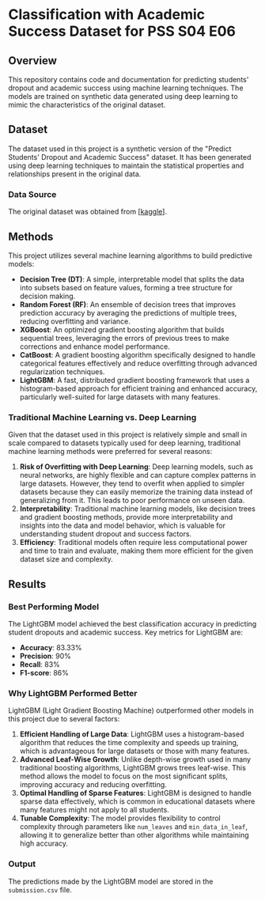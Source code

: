 # Classification with Academic Success Dataset for PSS S04 E06 

## Overview
This repository contains code and documentation for predicting students' dropout and academic success using machine learning techniques. The models are trained on synthetic data generated using deep learning to mimic the characteristics of the original dataset.

## Dataset
The dataset used in this project is a synthetic version of the "Predict Students' Dropout and Academic Success" dataset. It has been generated using deep learning techniques to maintain the statistical properties and relationships present in the original data.

### Data Source
The original dataset was obtained from [[kaggle](https://www.kaggle.com/competitions/playground-series-s4e6/data)].

## Methods
This project utilizes several machine learning algorithms to build predictive models:

- **Decision Tree (DT)**: A simple, interpretable model that splits the data into subsets based on feature values, forming a tree structure for decision making.
- **Random Forest (RF)**: An ensemble of decision trees that improves prediction accuracy by averaging the predictions of multiple trees, reducing overfitting and variance.
- **XGBoost**: An optimized gradient boosting algorithm that builds sequential trees, leveraging the errors of previous trees to make corrections and enhance model performance.
- **CatBoost**: A gradient boosting algorithm specifically designed to handle categorical features effectively and reduce overfitting through advanced regularization techniques.
- **LightGBM**: A fast, distributed gradient boosting framework that uses a histogram-based approach for efficient training and enhanced accuracy, particularly well-suited for large datasets with many features.

### Traditional Machine Learning vs. Deep Learning
Given that the dataset used in this project is relatively simple and small in scale compared to datasets typically used for deep learning, traditional machine learning methods were preferred for several reasons:

1. **Risk of Overfitting with Deep Learning**: Deep learning models, such as neural networks, are highly flexible and can capture complex patterns in large datasets. However, they tend to overfit when applied to simpler datasets because they can easily memorize the training data instead of generalizing from it. This leads to poor performance on unseen data.
2. **Interpretability**: Traditional machine learning models, like decision trees and gradient boosting methods, provide more interpretability and insights into the data and model behavior, which is valuable for understanding student dropout and success factors.
3. **Efficiency**: Traditional models often require less computational power and time to train and evaluate, making them more efficient for the given dataset size and complexity.

## Results
### Best Performing Model
The LightGBM model achieved the best classification accuracy in predicting student dropouts and academic success. Key metrics for LightGBM are:

- **Accuracy**: 83.33%
- **Precision**: 90%
- **Recall**: 83%
- **F1-score**: 86%

### Why LightGBM Performed Better
LightGBM (Light Gradient Boosting Machine) outperformed other models in this project due to several factors:

1. **Efficient Handling of Large Data**: LightGBM uses a histogram-based algorithm that reduces the time complexity and speeds up training, which is advantageous for large datasets or those with many features.
2. **Advanced Leaf-Wise Growth**: Unlike depth-wise growth used in many traditional boosting algorithms, LightGBM grows trees leaf-wise. This method allows the model to focus on the most significant splits, improving accuracy and reducing overfitting.
3. **Optimal Handling of Sparse Features**: LightGBM is designed to handle sparse data effectively, which is common in educational datasets where many features might not apply to all students.
4. **Tunable Complexity**: The model provides flexibility to control complexity through parameters like `num_leaves` and `min_data_in_leaf`, allowing it to generalize better than other algorithms while maintaining high accuracy.

### Output
The predictions made by the LightGBM model are stored in the `submission.csv` file.
